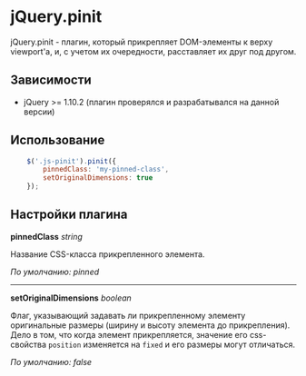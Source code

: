 # jQuery.pinit #

jQuery.pinit - плагин, который прикрепляет DOM-элементы к верху viewport'а, и, с учетом их очередности, расставляет их друг под другом.

## Зависимости

-  jQuery >= 1.10.2 (плагин проверялся и разрабатывался на данной версии)

## Использование

```javascript
	$('.js-pinit').pinit({
		pinnedClass: 'my-pinned-class',
		setOriginalDimensions: true
	});
```

## Настройки плагина
**pinnedClass** *string*

Название CSS-класса прикрепленного элемента.

*По умолчанию: pinned*

----------

**setOriginalDimensions** *boolean*

Флаг, указывающий задавать ли прикрепленному элементу оригинальные размеры (ширину и высоту элемента до прикрепления). Дело в том, что когда элемент прикрепляется, значение его css-свойства `position` изменяется на `fixed` и его размеры могут отличаться.

*По умолчанию: false*
